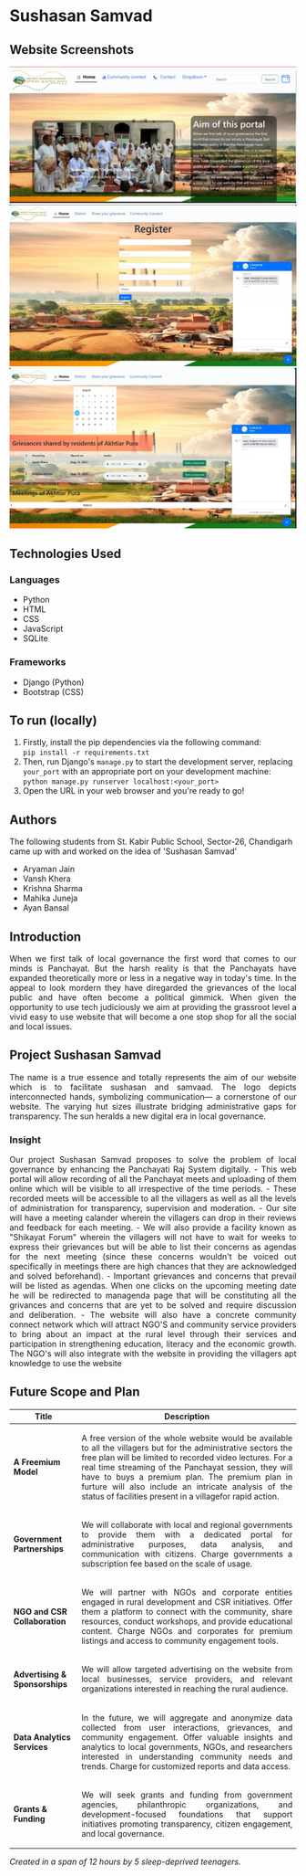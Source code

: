 # Sushasan Samvad
## Website Screenshots
![Website screenshot](static/GitHub%20Screenshots/Screenshot.jpg)
![Website screenshot](static/Github%20Screenshots/Screenshot%201.jpg)
![Website screenshot](static/GitHub%20Screenshots/Screenshot%202.jpg)
## Technologies Used
### Languages
 - Python
 - HTML
 - CSS
 - JavaScript
 - SQLite
### Frameworks
 - Django (Python)
 - Bootstrap (CSS)

## To run (locally)
1. Firstly, install the pip dependencies via the following command:  
    ```pip install -r requirements.txt```
2. Then, run Django's `manage.py` to start the development server, replacing `your_port` with an appropriate port on your development machine:   
    ```python manage.py runserver localhost:<your_port>```
3. Open the URL in your web browser and you're ready to go!

## Authors
The following students from St. Kabir Public School, Sector-26, Chandigarh came up with and worked on the idea of 'Sushasan Samvad'
 - Aryaman Jain
 - Vansh Khera
 - Krishna Sharma
 - Mahika Juneja
 - Ayan Bansal

## Introduction
<p align="justify">
When we first talk of local governance the first word that comes to our minds is Panchayat. But the harsh reality is that the Panchayats have expanded theoretically more or less in a negative way in today's time. In the appeal to look mordern they have diregarded the grievances of the local public and have often become a political gimmick. When given the opportunity to use tech judiciously we aim at providing the grassroot level a vivid easy to use website that will become a one stop shop for all the social and local issues. 
</p>

## Project Sushasan Samvad
<p align="justify">
The name is a true essence and totally represents the aim of our website which is to facilitate sushasan and samvaad. The logo depicts interconnected hands, symbolizing communication— a cornerstone of our website. The varying hut sizes illustrate bridging administrative gaps for transparency. The sun heralds a new digital era in local governance. 
</p>

### Insight
<p align="justify">
Our project Sushasan Samvad proposes to solve the problem of local governance by enhancing the Panchayati Raj System digitally.
 - This web portal will allow recording of all the Panchayat meets and uploading of them online which will be visible to all irrespective of the time periods.
 - These recorded meets will be accessible to all the villagers as well as all the levels of administration for transparency, supervision and moderation.
 - Our site will have a meeting calander wherein the villagers can drop in their reviews and feedback for each meeting.
 - We will also provide a facility known as "Shikayat Forum" wherein the villagers will not have to wait for weeks to express their grievances but will be able to list their concerns as agendas for the next meeting (since these concerns wouldn't be voiced out specifically in meetings there are high chances that they are acknowledged and solved beforehand).
 - Important grievances and concerns that prevail will be listed as agendas. When one clicks on the upcoming meeting date he will be redirected to managenda page that will be constituting all the grivances and concerns that are yet to be solved and require discussion and deliberation.
 - The website will also have a concrete community connect network which will attract NGO'S and community service providers to bring about an impact at the rural level through their services and participation in strengthening education, literacy and the economic growth. The NGO's will also integrate with the website in providing the villagers apt knowledge to use the website
</p>

## Future Scope and Plan
| Title                          | Description                                                                                                                                                                                                                                                                                                                                                                                                                       |
|--------------------------------|-----------------------------------------------------------------------------------------------------------------------------------------------------------------------------------------------------------------------------------------------------------------------------------------------------------------------------------------------------------------------------------------------------------------------------------|
| **A Freemium Model**           | <p align="justify">A free version of the whole website would be available to all the villagers but for the administrative sectors the free plan will be limited to recorded video lectures. For a real time streaming of the Panchayat session, they will have to buys a premium plan. The premium plan in furture will also include an intricate analysis of the status of facilities present in a villagefor rapid action. </p> |
| **Government Partnerships**    | <p align="justify">We will collaborate with local and regional governments to provide them with a dedicated portal for administrative purposes, data analysis, and communication with citizens. Charge governments a subscription fee based on the scale of usage.</p>                                                                                                                                                            |
| **NGO and CSR Collaboration**  | <p align="justify">We will partner with NGOs and corporate entities engaged in rural development and CSR initiatives. Offer them a platform to connect with the community, share resources, conduct workshops, and provide educational content. Charge NGOs and corporates for premium listings and access to community engagement tools.</p>                                                                                     |
| **Advertising & Sponsorships** | <p align="justify">We will allow targeted advertising on the website from local businesses, service providers, and relevant organizations interested in reaching the rural audience.</p>                                                                                                                                                                                                                                          |
| **Data Analytics Services**    | <p align="justify">In the future, we will aggregate and anonymize data collected from user interactions, grievances, and community engagement. Offer valuable insights and analytics to local governments, NGOs, and researchers interested in understanding community needs and trends. Charge for customized reports and data access.</p>                                                                                       |
| **Grants & Funding**           | <p align="justify">We will seek grants and funding from government agencies, philanthropic organizations, and development-focused foundations that support initiatives promoting transparency, citizen engagement, and local governance.</p>                                                                                                                                                                                      |

*Created in a span of 12 hours by 5 sleep-deprived teenagers.*